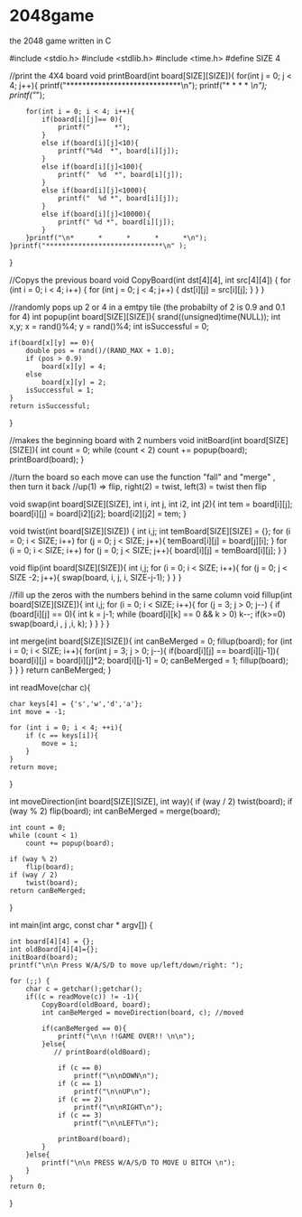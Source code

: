 # 2048game
the 2048 game written in C


#include <stdio.h>
#include <stdlib.h>
#include <time.h>
#define SIZE 4

//print the 4X4 board
void printBoard(int board[SIZE][SIZE]){
    for(int j = 0; j < 4; j++){
        printf("*****************************\n");
        printf("*      *      *      *      *\n");
        printf("*");
        
        for(int i = 0; i < 4; i++){
            if(board[i][j]== 0){
                printf("      *");
            }
            else if(board[i][j]<10){
                printf("%4d  *", board[i][j]);
            }
            else if(board[i][j]<100){
                printf("  %d  *", board[i][j]);
            }
            else if(board[i][j]<1000){
                printf("  %d *", board[i][j]);
            }
            else if(board[i][j]<10000){
                printf(" %d *", board[i][j]);
            }
        }printf("\n*      *      *      *      *\n");
    }printf("*****************************\n" );
}

//Copys the previous board
void CopyBoard(int dst[4][4], int src[4][4]) {
    for (int i = 0; i < 4; i++) {
        for (int j = 0; j < 4; j++) {
            dst[i][j] = src[i][j];
        }
    }
}

//randomly pops up 2 or 4 in a emtpy tile (the probabilty of 2 is 0.9 and 0.1 for 4)
int popup(int board[SIZE][SIZE]){
    srand((unsigned)time(NULL));
    int x,y;
    x = rand()%4;
    y = rand()%4;
    int isSuccessful = 0;
    
    if(board[x][y] == 0){
        double pos = rand()/(RAND_MAX + 1.0);
        if (pos > 0.9)
            board[x][y] = 4;
        else
            board[x][y] = 2;
        isSuccessful = 1;
    }
    return isSuccessful;
}

//makes the beginning board with 2 numbers
void initBoard(int board[SIZE][SIZE]){
    int count = 0;
    while (count < 2)
        count += popup(board);
    printBoard(board);
}

//turn the board so each move can use the function "fall" and "merge" , then turn it back
//up(1) => flip, right(2) = twist, left(3) = twist then flip

void swap(int board[SIZE][SIZE], int i, int j, int i2, int j2){
    int tem = board[i][j];
    board[i][j] = board[i2][j2];
    board[i2][j2] = tem;
}

void twist(int board[SIZE][SIZE])
{
    int i,j;
    int temBoard[SIZE][SIZE] = {};
    for (i = 0; i < SIZE; i++)
        for (j = 0; j < SIZE; j++){
            temBoard[i][j] = board[j][i];
        }
    for (i = 0; i < SIZE; i++)
        for (j = 0; j < SIZE; j++){
            board[i][j] = temBoard[i][j];
        }
}

void flip(int board[SIZE][SIZE]){
    int i,j;
    for (i = 0; i < SIZE; i++){
        for (j = 0; j < SIZE -2; j++){
            swap(board, i, j, i, SIZE-j-1);
        }
    }
}

//fill up the zeros with the numbers behind in the same column 
void fillup(int board[SIZE][SIZE]){
    int i,j;
    for (i = 0; i < SIZE; i++){
        for (j = 3; j > 0; j--) {
            if (board[i][j] == 0){
                int k = j-1;
                while (board[i][k] == 0 && k > 0)
                    k--;
                if(k>=0)
                    swap(board,i , j ,i, k);
            }
        }
    }
}

int merge(int board[SIZE][SIZE]){
    int canBeMerged = 0;
    fillup(board);
    for (int i = 0; i < SIZE; i++){
        for(int j = 3; j > 0; j--){
            if(board[i][j] == board[i][j-1]){
                board[i][j] = board[i][j]*2;
                board[i][j-1] = 0;
                canBeMerged = 1;
                fillup(board);
            }
        }
    }
    return canBeMerged;
}

int readMove(char c){
    
    char keys[4] = {'s','w','d','a'};
    int move = -1;
    
    for (int i = 0; i < 4; ++i){
        if (c == keys[i]){
            move = i;
        }
    }
    return move;
}

int moveDirection(int board[SIZE][SIZE], int way){
    if (way / 2)
        twist(board);
    if (way % 2)
        flip(board);
    int canBeMerged = merge(board);
 
    int count = 0;
    while (count < 1)
        count += popup(board);
    
    if (way % 2)
        flip(board);
    if (way / 2)
        twist(board);
    return canBeMerged;
}



int main(int argc, const char * argv[]) {
    
    int board[4][4] = {};
    int oldBoard[4][4]={};
    initBoard(board);
    printf("\n\n Press W/A/S/D to move up/left/down/right: ");
    
    for (;;) {
        char c = getchar();getchar();
        if((c = readMove(c)) != -1){
            CopyBoard(oldBoard, board);
            int canBeMerged = moveDirection(board, c); //moved
            
            if(canBeMerged == 0){
                printf("\n\n !!GAME OVER!! \n\n");
            }else{
               // printBoard(oldBoard);
                
                if (c == 0)
                    printf("\n\nDOWN\n");
                if (c == 1)
                    printf("\n\nUP\n");
                if (c == 2)
                    printf("\n\nRIGHT\n");
                if (c == 3)
                    printf("\n\nLEFT\n");
                
                printBoard(board);
            }
        }else{
            printf("\n\n PRESS W/A/S/D TO MOVE U BITCH \n");
        }
    }
    return 0;
}
